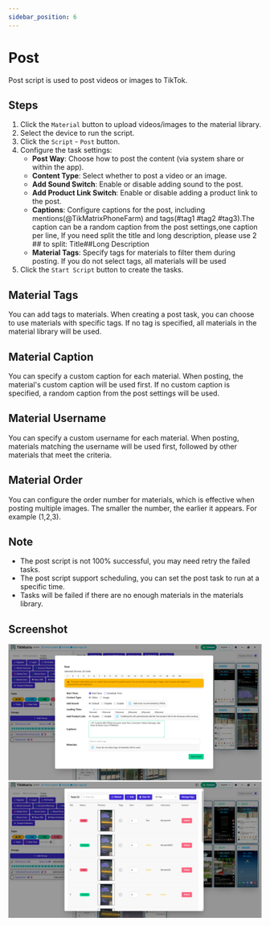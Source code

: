 ```yaml
---
sidebar_position: 6
---
```


# Post

Post script is used to post videos or images to TikTok.

## Steps

1. Click the `Material` button to upload videos/images to the material library.
2. Select the device to run the script.
3. Click the `Script` - `Post` button.
4. Configure the task settings:
    - **Post Way**: Choose how to post the content (via system share or within the app).
    - **Content Type**: Select whether to post a video or an image.
    - **Add Sound Switch**: Enable or disable adding sound to the post.
    - **Add Product Link Switch**: Enable or disable adding a product link to the post.
    - **Captions**: Configure captions for the post, including mentions(@TikMatrixPhoneFarm) and tags(#tag1 #tag2 #tag3).The caption can be a random caption from the post settings,one caption per line, If you need split the title and long description, please use 2 ## to split: Title##Long Description
    - **Material Tags**: Specify tags for materials to filter them during posting. If you do not select tags, all materials will be used
5. Click the `Start Script` button to create the tasks.

## Material Tags

You can add tags to materials. When creating a post task, you can choose to use materials with specific tags. If no tag is specified, all materials in the material library will be used.

## Material Caption

You can specify a custom caption for each material. When posting, the material's custom caption will be used first. If no custom caption is specified, a random caption from the post settings will be used.

## Material Username

You can specify a custom username for each material. When posting, materials matching the username will be used first, followed by other materials that meet the criteria.

## Material Order

You can configure the order number for materials, which is effective when posting multiple images. The smaller the number, the earlier it appears. For example (1,2,3).

## Note

- The post script is not 100% successful, you may need retry the failed tasks.
- The post script support scheduling, you can set the post task to run at a specific time.
- Tasks will be failed if there are no enough materials in the materials library.

## Screenshot

![Post](../img/post.png)
![Material](../img/material.png)
